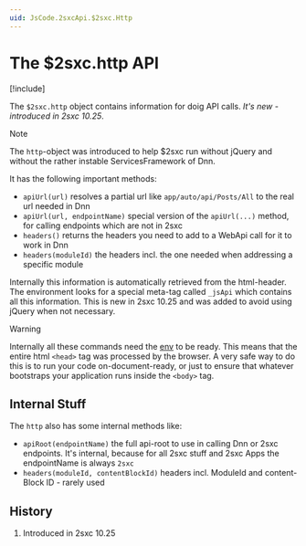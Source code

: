 ```yaml
---
uid: JsCode.2sxcApi.$2sxc.Http
---
```


# The $2sxc.http API

[!include[](~/pages/basics/stack/_shared-float-summary.md)]
<style>.context-box-summary .interact-2sxc { visibility: visible; } </style>


The `$2sxc.http` object contains information for doig API calls. _It's new - introduced in 2sxc 10.25_.

> [!NOTE]
> The `http`-object was introduced to help $2sxc run without jQuery and without the rather instable ServicesFramework of Dnn. 

It has the following important methods:

* `apiUrl(url)` resolves a partial url like `app/auto/api/Posts/All` to the real url needed in Dnn
* `apiUrl(url, endpointName)` special version of the `apiUrl(...)` method, for calling endpoints which are not in 2sxc
* `headers()` returns the headers you need to add to a WebApi call for it to work in Dnn
* `headers(moduleId)` the headers incl. the one needed when addressing a specific module

Internally this information is automatically retrieved from the html-header. 
The environment looks for a special meta-tag called `_jsApi` which contains all this information. 
This is new in 2sxc 10.25 and was added to avoid using jQuery when not necessary. 

> [!WARNING]
> Internally all these commands need the [env](xref:JsCode.2sxcApi.$2sxc.Env) to be ready. 
> This means that the entire html `<head>` tag was processed by the browser. 
> A very safe way to do this is to run your code on-document-ready, 
> or just to ensure that whatever bootstraps your application runs inside the `<body>` tag. 

## Internal Stuff

The `http` also has some internal methods like:

* `apiRoot(endpointName)` the full api-root to use in calling Dnn or 2sxc endpoints. It's internal, because for all 2sxc stuff and 2sxc Apps the endpointName is always `2sxc`
* `headers(moduleId, contentBlockId)` headers incl. ModuleId and content-Block ID - rarely used

## History

1. Introduced in 2sxc 10.25
